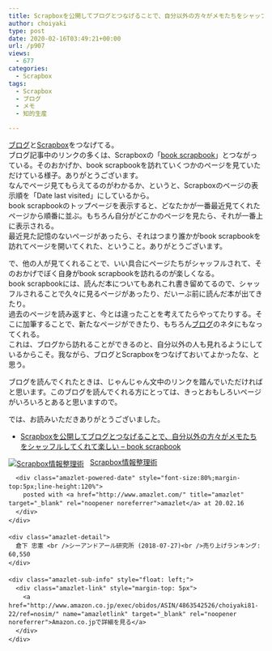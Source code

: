 ```yaml
---
title: Scrapboxを公開してブログとつなげることで、自分以外の方々がメモたちをシャッフルしてくれて楽しい
author: choiyaki
type: post
date: 2020-02-16T03:49:21+00:00
url: /p907
views:
  - 677
categories:
  - Scrapbox
tags:
  - Scrapbox
  - ブログ
  - メモ
  - 知的生産

---
```

[ブログ][1]と[Scrapbox][2]をつなげてる。  
ブログ記事中のリンクの多くは、Scrapboxの「[book scrapbook][3]」とつながっている。そのおかげか、book scrapbookを訪れていくつかのページを見ていただけている様子。ありがとうございます。  
なんでページ見てもらえてるのがわかるか、というと、Scrapboxのページの表示順を「Date last visited」にしているから。  
book scrapbookのトップページを表示すると、どなたかが一番最近見てくれたページから順番に並ぶ。もちろん自分がどこかのページを見たら、それが一番上に表示される。  
最近見た記憶のないページがあったら、それはつまり誰かがbook scrapbookを訪れてページを開いてくれた、ということ。ありがとうございます。

で、他の人が見てくれることで、いい具合にページたちがシャッフルされて、そのおかげでぼく自身がbook scrapbookを訪れるのが楽しくなる。  
book scrapbookには、読んだ本についてもあれこれ書き留めてるので、シャッフルされることで久々に見るページがあったり、だいーぶ前に読んだ本が出てきたり。  
過去のページを読み返すと、今とは違ったことを考えてたらやってたりする。そこに加筆することで、新たなページができたり、もちろん[ブログ][1]のネタにもなってくれる。  
これは、ブログから訪れることができるのと、自分以外の人も見れるようにしているからこそ。我ながら、ブログとScrapboxをつなげておいてよかったな、と思う。

ブログを読んでくれたときは、じゃんじゃん文中のリンクを踏んでいただければと思います。このブログを読んでくれる方にとっては、きっとおもしろいページがいろいろとあると思いますので。

では、お読みいただきありがとうございました。

  * [Scrapboxを公開してブログとつなげることで、自分以外の方々がメモたちをシャッフルしてくれて楽しい &#8211; book scrapbook][4]

<div class="amazlet-box" style="margin-bottom:0px;">
  <div class="amazlet-image" style="float:left;margin:0px 12px 1px 0px;">
    <a href="http://www.amazon.co.jp/exec/obidos/ASIN/4863542526/choiyaki81-22/ref=nosim/" name="amazletlink" target="_blank" rel="noopener noreferrer"><img src="https://i0.wp.com/images-fe.ssl-images-amazon.com/images/I/51L7tTg9PML._SL160_.jpg?w=660&#038;ssl=1" alt="Scrapbox情報整理術" style="border: none;" data-recalc-dims="1" /></a>
  </div>
  
  <div class="amazlet-info" style="line-height:120%; margin-bottom: 10px">
    <div class="amazlet-name" style="margin-bottom:10px;line-height:120%">
      <a href="http://www.amazon.co.jp/exec/obidos/ASIN/4863542526/choiyaki81-22/ref=nosim/" name="amazletlink" target="_blank" rel="noopener noreferrer">Scrapbox情報整理術</a></p> 
      
      <div class="amazlet-powered-date" style="font-size:80%;margin-top:5px;line-height:120%">
        posted with <a href="http://www.amazlet.com/" title="amazlet" target="_blank" rel="noopener noreferrer">amazlet</a> at 20.02.16
      </div>
    </div>
    
    <div class="amazlet-detail">
      倉下 忠憲 <br />シーアンドアール研究所 (2018-07-27)<br />売り上げランキング: 60,550
    </div>
    
    <div class="amazlet-sub-info" style="float: left;">
      <div class="amazlet-link" style="margin-top: 5px">
        <a href="http://www.amazon.co.jp/exec/obidos/ASIN/4863542526/choiyaki81-22/ref=nosim/" name="amazletlink" target="_blank" rel="noopener noreferrer">Amazon.co.jpで詳細を見る</a>
      </div>
    </div>
  </div>
  
  <div class="amazlet-footer" style="clear: left">
  </div>
</div>

 [1]: https://scrapbox.io/choiyaki-hondana/%E3%83%96%E3%83%AD%E3%82%B0
 [2]: https://scrapbox.io/choiyaki-hondana/Scrapbox
 [3]: https://scrapbox.io/choiyaki-hondana/
 [4]: https://scrapbox.io/choiyaki-hondana/Scrapbox%E3%82%92%E5%85%AC%E9%96%8B%E3%81%97%E3%81%A6%E3%83%96%E3%83%AD%E3%82%B0%E3%81%A8%E3%81%A4%E3%81%AA%E3%81%92%E3%82%8B%E3%81%93%E3%81%A8%E3%81%A7%E3%80%81%E8%87%AA%E5%88%86%E4%BB%A5%E5%A4%96%E3%81%AE%E6%96%B9%E3%80%85%E3%81%8C%E3%83%A1%E3%83%A2%E3%81%9F%E3%81%A1%E3%82%92%E3%82%B7%E3%83%A3%E3%83%83%E3%83%95%E3%83%AB%E3%81%97%E3%81%A6%E3%81%8F%E3%82%8C%E3%81%A6%E6%A5%BD%E3%81%97%E3%81%84